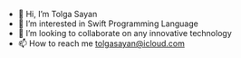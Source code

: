 - 👋 Hi, I’m Tolga Sayan
- 👀 I’m interested in Swift Programming Language
- 💞️ I’m looking to collaborate on any innovative technology
- 📫 How to reach me tolgasayan@icloud.com

<!---
tolgasayan2/tolgasayan2 is a ✨ special ✨ repository because its `README.md` (this file) appears on your GitHub profile.
You can click the Preview link to take a look at your changes.
--->
